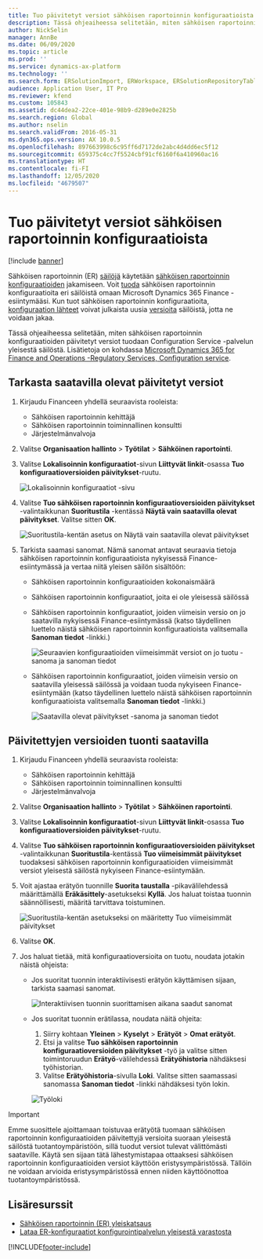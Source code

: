 ```yaml
---
title: Tuo päivitetyt versiot sähköisen raportoinnin konfiguraatioista
description: Tässä ohjeaiheessa selitetään, miten sähköisen raportoinnin (ER) konfiguraatioiden päivitetyt versiot tuodaan Configuration Service -palvelun yleisestä säilöstä.
author: NickSelin
manager: AnnBe
ms.date: 06/09/2020
ms.topic: article
ms.prod: ''
ms.service: dynamics-ax-platform
ms.technology: ''
ms.search.form: ERSolutionImport, ERWorkspace, ERSolutionRepositoryTable
audience: Application User, IT Pro
ms.reviewer: kfend
ms.custom: 105843
ms.assetid: dc44dea2-22ce-401e-98b9-d289e0e2825b
ms.search.region: Global
ms.author: nselin
ms.search.validFrom: 2016-05-31
ms.dyn365.ops.version: AX 10.0.5
ms.openlocfilehash: 897663998c6c95ff6d7172de2abc4d4dd6ec5f12
ms.sourcegitcommit: 659375c4cc7f5524cbf91cf6160f6a410960ac16
ms.translationtype: HT
ms.contentlocale: fi-FI
ms.lasthandoff: 12/05/2020
ms.locfileid: "4679507"
---
```

# <a name="import-updated-versions-of-er-configurations"></a>Tuo päivitetyt versiot sähköisen raportoinnin konfiguraatioista

[!include [banner](../includes/banner.md)]

Sähköisen raportoinnin (ER) [säilöjä](general-electronic-reporting.md#Repository) käytetään [sähköisen raportoinnin konfiguraatioiden](general-electronic-reporting.md#Configuration) jakamiseen. Voit [tuoda](download-electronic-reporting-configuration-lcs.md) sähköisen raportoinnin konfiguraatioita eri säilöistä omaan Microsoft Dynamics 365 Finance -esiintymääsi. Kun tuot sähköisen raportoinnin konfiguraatioita, [konfiguraation lähteet](general-electronic-reporting.md#Provider) voivat julkaista uusia [versioita](general-electronic-reporting.md#component-versioning) säilöistä, jotta ne voidaan jakaa.

Tässä ohjeaiheessa selitetään, miten sähköisen raportoinnin konfiguraatioiden päivitetyt versiot tuodaan Configuration Service -palvelun yleisestä säilöstä. Lisätietoja on kohdassa [Microsoft Dynamics 365 for Finance and Operations -Regulatory Services, Configuration service](https://docs.microsoft.com/business-applications-release-notes/october18/dynamics365-finance-operations/regulatory-service-configuration).

## <a name="review-the-available-updated-versions"></a>Tarkasta saatavilla olevat päivitetyt versiot

1. Kirjaudu Financeen yhdellä seuraavista rooleista:

    - Sähköisen raportoinnin kehittäjä
    - Sähköisen raportoinnin toiminnallinen konsultti
    - Järjestelmänvalvoja

2. Valitse **Organisaation hallinto** \> **Työtilat** \> **Sähköinen raportointi**.
3. Valitse **Lokalisoinnin konfiguraatiot**-sivun **Liittyvät linkit**-osassa **Tuo konfiguraatioversioiden päivitykset**-ruutu.

    ![Lokalisoinnin konfiguraatiot -sivu](./media/er-download-updated-versions-global-repo1.png)

4. Valitse **Tuo sähköisen raportoinnin konfiguraatioversioiden päivitykset** -valintaikkunan **Suoritustila** -kentässä **Näytä vain saatavilla olevat päivitykset**. Valitse sitten **OK**. 

    ![Suoritustila-kentän asetus on Näytä vain saatavilla olevat päivitykset](./media/er-download-updated-versions-global-repo2.png)

5. Tarkista saamasi sanomat. Nämä sanomat antavat seuraavia tietoja sähköisen raportoinnin konfiguraatioista nykyisessä Finance-esiintymässä ja vertaa niitä yleisen säilön sisältöön:

    - Sähköisen raportoinnin konfiguraatioiden kokonaismäärä
    - Sähköisen raportoinnin konfiguraatiot, joita ei ole yleisessä säilössä
    - Sähköisen raportoinnin konfiguraatiot, joiden viimeisin versio on jo saatavilla nykyisessä Finance-esiintymässä (katso täydellinen luettelo näistä sähköisen raportoinnin konfiguraatioista valitsemalla **Sanoman tiedot** -linkki.)

        ![Seuraavien konfiguraatioiden viimeisimmät versiot on jo tuotu -sanoma ja sanoman tiedot](./media/er-download-updated-versions-global-repo3.png)

    - Sähköisen raportoinnin konfiguraatiot, joiden viimeisin versio on saatavilla yleisessä säilössä ja voidaan tuoda nykyiseen Finance-esiintymään (katso täydellinen luettelo näistä sähköisen raportoinnin konfiguraatioista valitsemalla **Sanoman tiedot** -linkki.)

        ![Saatavilla olevat päivitykset -sanoma ja sanoman tiedot](./media/er-download-updated-versions-global-repo4.png)

## <a name="import-available-updated-versions"></a>Päivitettyjen versioiden tuonti saatavilla

1. Kirjaudu Financeen yhdellä seuraavista rooleista:

    - Sähköisen raportoinnin kehittäjä
    - Sähköisen raportoinnin toiminnallinen konsultti
    - Järjestelmänvalvoja

2. Valitse **Organisaation hallinto** \> **Työtilat** \> **Sähköinen raportointi**.
3. Valitse **Lokalisoinnin konfiguraatiot**-sivun **Liittyvät linkit**-osassa **Tuo konfiguraatioversioiden päivitykset**-ruutu.
4. Valitse **Tuo sähköisen raportoinnin konfiguraatioversioiden päivitykset** -valintaikkunan **Suoritustila**-kentässä **Tuo viimeisimmät päivitykset** tuodaksesi sähköisen raportoinnin konfiguraatioiden viimeisimmät versiot yleisestä säilöstä nykyiseen Finance-esiintymään.
5. Voit ajastaa erätyön tuonnille **Suorita taustalla** -pikavälilehdessä määrittämällä **Eräkäsittely**-asetukseksi **Kyllä**. Jos haluat toistaa tuonnin säännöllisesti, määritä tarvittava toistuminen.

    ![Suoritustila-kentän asetukseksi on määritetty Tuo viimeisimmät päivitykset](./media/er-download-updated-versions-global-repo5.png)

6. Valitse **OK**.
7. Jos haluat tietää, mitä konfiguraatioversioita on tuotu, noudata jotakin näistä ohjeista:

    - Jos suoritat tuonnin interaktiivisesti erätyön käyttämisen sijaan, tarkista saamasi sanomat.

        ![Interaktiivisen tuonnin suorittamisen aikana saadut sanomat](./media/er-download-updated-versions-global-repo6.png)

    - Jos suoritat tuonnin erätilassa, noudata näitä ohjeita:

        1. Siirry kohtaan **Yleinen** \> **Kyselyt** \> **Erätyöt** \> **Omat erätyöt**.
        2. Etsi ja valitse **Tuo sähköisen raportoinnin konfiguraatioversioiden päivitykset** -työ ja valitse sitten toimintoruudun **Erätyö**-välilehdessä **Erätyöhistoria** nähdäksesi työhistorian.
        3. Valitse **Erätyöhistoria**-sivulla **Loki**. Valitse sitten saamassasi sanomassa **Sanoman tiedot** -linkki nähdäksesi työn lokin.

        ![Työloki](./media/er-download-updated-versions-global-repo7.png)

> [!IMPORTANT]
> Emme suosittele ajoittamaan toistuvaa erätyötä tuomaan sähköisen raportoinnin konfiguraatioiden päivitettyjä versioita suoraan yleisestä säilöstä tuotantoympäristöön, sillä tuodut versiot tulevat välittömästi saataville. Käytä sen sijaan tätä lähestymistapaa ottaaksesi sähköisen raportoinnin konfiguraatioiden versiot käyttöön eristysympäristössä. Tällöin ne voidaan arvioida eristysympäristössä ennen niiden käyttöönottoa tuotantoympäristössä.

## <a name="additional-resources"></a>Lisäresurssit

- [Sähköisen raportoinnin (ER) yleiskatsaus](general-electronic-reporting.md)
- [Lataa ER-konfiguraatiot konfigurointipalvelun yleisestä varastosta](er-download-configurations-global-repo.md)


[!INCLUDE[footer-include](../../../includes/footer-banner.md)]